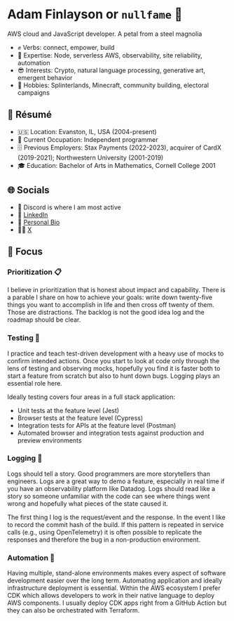 # Adam Finlayson or `nullfame` 🐓

AWS cloud and JavaScript developer. A petal from a steel magnolia

* ✊ Verbs: connect, empower, build
* 🤩 Expertise: Node, serverless AWS, observability, site reliability, automation
* 😎 Interests: Crypto, natural language processing, generative art, emergent behavior
* 🥰 Hobbies: Splinterlands, Minecraft, community building, electoral campaigns

## 📄 Résumé

* 🇺🇸 Location: Evanston, IL, USA (2004-present)
* 💼 Current Occupation: Independent programmer
* 🗄️ Previous Employers: Stax Payments (2022-2023), acquirer of CardX (2019-2021); Northwestern University (2001-2019)
* 🎓 Education: Bachelor of Arts in Mathematics, Cornell College 2001

## 🌐 Socials

* 👾 Discord is where I am most active
* 🤝 [LinkedIn](https://www.linkedin.com/in/adammarkfinlayson/)
* 🔗 [Personal Bio](https://adamf.in/)
* 🙅‍♂️ [X](https://twitter.com/nullfame)

## 🎯 Focus

### Prioritization 📋

I believe in prioritization that is honest about impact and capability. There is a parable I share on how to achieve your goals: write down twenty-five things you want to accomplish in life and then cross off twenty of them. Those are distractions. The backlog is not the good idea log and the roadmap should be clear.

### Testing 🧪

I practice and teach test-driven development with a heavy use of mocks to confirm intended actions. Once you start to look at code only through the lens of testing and observing mocks, hopefully you find it is faster both to start a feature from scratch but also to hunt down bugs. Logging plays an essential role here.

Ideally testing covers four areas in a full stack application:

* Unit tests at the feature level (Jest)
* Browser tests at the feature level (Cypress)
* Integration tests for APIs at the feature level (Postman)
* Automated browser and integration tests against production and preview environments

### Logging 📢

Logs should tell a story. Good programmers are more storytellers than engineers. Logs are a great way to demo a feature, especially in real time if you have an observability platform like Datadog. Logs should read like a story so someone unfamiliar with the code can see where things went wrong and hopefully what pieces of the state caused it.

The first thing I log is the request/event and the response. In the event I like to record the commit hash of the build. If this pattern is repeated in service calls (e.g., using OpenTelemetry) it is often possible to replicate the responses and therefore the bug in a non-production environment.

### Automation 👷

Having multiple, stand-alone environments makes every aspect of software development easier over the long term. Automating application and ideally infrastructure deployment is essential. Within the AWS ecosystem I prefer CDK which allows developers to work in their native language to deploy AWS components. I usually deploy CDK apps right from a GitHub Action but they can also be orchestrated with Terraform.
